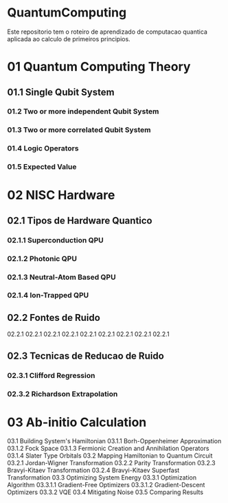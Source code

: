 # QuantumComputing

Este repositorio tem o roteiro de aprendizado de computacao quantica aplicada ao calculo de primeiros principios.

<h1>01 Quantum Computing Theory</h1>

<h2>01.1 Single Qubit System</h2>
<h3>01.2 Two or more independent Qubit System</h3>
<h3>01.3 Two or more correlated Qubit System</h3>
<h3>01.4 Logic Operators</h3>
<h3>01.5 Expected Value</h3>

<h1>02 NISC Hardware</h1>

<h2>02.1 Tipos de Hardware Quantico</h2>
<h3>02.1.1 Superconduction QPU</h3>
<h3>02.1.2 Photonic QPU</h3>
<h3>02.1.3 Neutral-Atom Based QPU</h3>
<h3>02.1.4 Ion-Trapped QPU</h3>
<h2>02.2 Fontes de Ruido</h2>
02.2.1
02.2.1
02.2.1
02.2.1
02.2.1
02.2.1
02.2.1
02.2.1
02.2.1
<h2>02.3 Tecnicas de Reducao de Ruido</h2>
<h3>02.3.1 Clifford Regression</h3>
<h3>02.3.2 Richardson Extrapolation</h3>

<h1>03 Ab-initio Calculation</h1>
03.1 Building System's Hamiltonian
03.1.1 Borh-Oppenheimer Approximation
03.1.2 Fock Space
03.1.3 Fermionic Creation and Annihilation Operators
03.1.4 Slater Type Orbitals
03.2 Mapping Hamiltonian to Quantum Circuit
03.2.1 Jordan-Wigner Transformation
03.2.2 Parity Transformation
03.2.3 Bravyi-Kitaev Transformation
03.2.4 Bravyi-Kitaev Superfast Transformation
03.3 Optimizing System Energy
03.3.1 Optimization Algorithm
03.3.1.1 Gradient-Free Optimizers
03.3.1.2 Gradient-Descent Optimizers
03.3.2 VQE
03.4 Mitigating Noise
03.5 Comparing Results